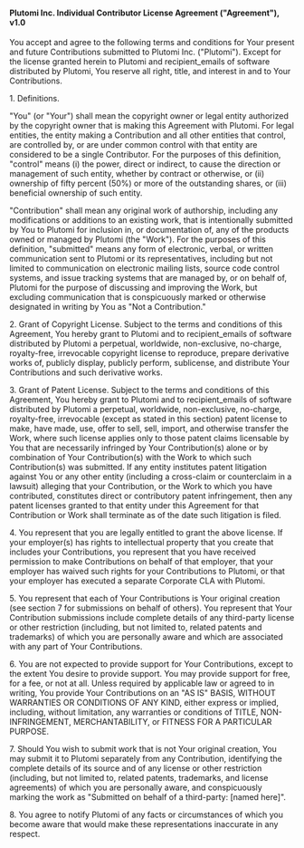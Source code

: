 #### Plutomi Inc. Individual Contributor License Agreement ("Agreement"), v1.0

You accept and agree to the following terms and conditions for Your present and future Contributions submitted to Plutomi Inc. ("Plutomi"). Except for the license granted herein to Plutomi and recipient_emails of software distributed by Plutomi, You reserve all right, title, and interest in and to Your Contributions.

1\. Definitions.

"You" (or "Your") shall mean the copyright owner or legal entity authorized by the copyright owner that is making this Agreement with Plutomi. For legal entities, the entity making a Contribution and all other entities that control, are controlled by, or are under common control with that entity are considered to be a single Contributor. For the purposes of this definition, "control" means (i) the power, direct or indirect, to cause the direction or management of such entity, whether by contract or otherwise, or (ii) ownership of fifty percent (50%) or more of the outstanding shares, or (iii) beneficial ownership of such entity.

"Contribution" shall mean any original work of authorship, including any modifications or additions to an existing work, that is intentionally submitted by You to Plutomi for inclusion in, or documentation of, any of the products owned or managed by Plutomi (the "Work"). For the purposes of this definition, "submitted" means any form of electronic, verbal, or written communication sent to Plutomi or its representatives, including but not limited to communication on electronic mailing lists, source code control systems, and issue tracking systems that are managed by, or on behalf of, Plutomi for the purpose of discussing and improving the Work, but excluding communication that is conspicuously marked or otherwise designated in writing by You as "Not a Contribution."

2\. Grant of Copyright License. Subject to the terms and conditions of this Agreement, You hereby grant to Plutomi and to recipient_emails of software distributed by Plutomi a perpetual, worldwide, non-exclusive, no-charge, royalty-free, irrevocable copyright license to reproduce, prepare derivative works of, publicly display, publicly perform, sublicense, and distribute Your Contributions and such derivative works.

3\. Grant of Patent License.
Subject to the terms and conditions of this Agreement, You hereby grant to Plutomi and to recipient_emails of software distributed by Plutomi a perpetual, worldwide, non-exclusive, no-charge, royalty-free, irrevocable (except as stated in this section) patent license to make, have made, use, offer to sell, sell, import, and otherwise transfer the Work, where such license applies only to those patent claims licensable by You that are necessarily infringed by Your Contribution(s) alone or by combination of Your Contribution(s) with the Work to which such Contribution(s) was submitted. If any entity institutes patent litigation against You or any other entity (including a cross-claim or counterclaim in a lawsuit) alleging that your Contribution, or the Work to which you have contributed, constitutes direct or contributory patent infringement, then any patent licenses granted to that entity under this Agreement for that Contribution or Work shall terminate as of the date such litigation is filed.

4\. You represent that you are legally entitled to grant the above license. If your employer(s) has rights to intellectual property that you create that includes your Contributions, you represent that you have received permission to make Contributions on behalf of that employer, that your employer has waived such rights for your Contributions to Plutomi, or that your employer has executed a separate Corporate CLA with Plutomi.

5\. You represent that each of Your Contributions is Your original creation (see section 7 for submissions on behalf of others). You represent that Your Contribution submissions include complete details of any third-party license or other restriction (including, but not limited to, related patents and trademarks) of which you are personally aware and which are associated with any part of Your Contributions.

6\. You are not expected to provide support for Your Contributions, except to the extent You desire to provide support. You may provide support for free, for a fee, or not at all. Unless required by applicable law or agreed to in writing, You provide Your Contributions on an "AS IS" BASIS, WITHOUT WARRANTIES OR CONDITIONS OF ANY KIND, either express or implied, including, without limitation, any warranties or conditions of TITLE, NON- INFRINGEMENT, MERCHANTABILITY, or FITNESS FOR A PARTICULAR PURPOSE.

7\. Should You wish to submit work that is not Your original creation, You may submit it to Plutomi separately from any Contribution, identifying the complete details of its source and of any license or other restriction (including, but not limited to, related patents, trademarks, and license agreements) of which you are personally aware, and conspicuously marking the work as "Submitted on behalf of a third-party: [named here]".

8\. You agree to notify Plutomi of any facts or circumstances of which you become aware that would make these representations inaccurate in any respect.
